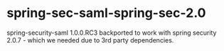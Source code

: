 spring-sec-saml-spring-sec-2.0
==============================

spring-security-saml 1.0.0.RC3 backported to work with spring security 2.0.7 - which we needed due to 3rd party dependencies.
